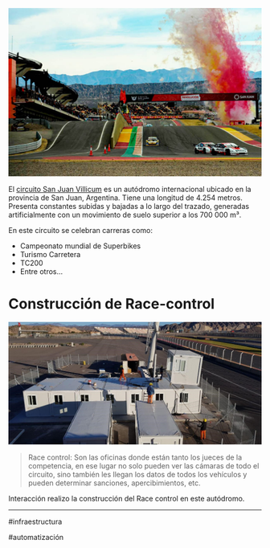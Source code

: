 
![Circuito San Juan](../imagenes/tc-san-juan.jpg)

El [circuito San Juan Villicum](https://es.wikipedia.org/wiki/Circuito_San_Juan_Villicum) es un autódromo internacional ubicado en la provincia de San Juan, Argentina. Tiene una longitud de 4.254 metros. Presenta constantes subidas y bajadas a lo largo del trazado, generadas artificialmente con un movimiento de suelo superior a los 700 000 m³.

En este circuito se celebran carreras como:
* Campeonato mundial de Superbikes
* Turismo Carretera
* TC200
* Entre otros...

# Construcción de Race-control

![Race Control](../imagenes/Race%20Control.jpg)

> Race control: Son las oficinas donde están tanto los jueces de la competencia, en ese lugar no solo pueden ver las cámaras de todo el circuito, sino también les llegan los datos de todos los vehículos y pueden determinar sanciones, apercibimientos, etc.

Interacción realizo la construcción del Race control en este autódromo.

---

#infraestructura

#automatización
